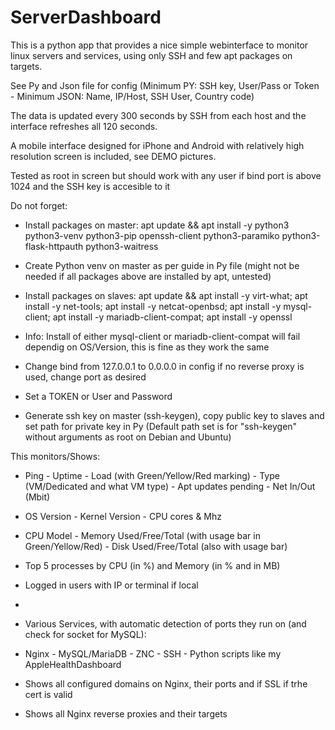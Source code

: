 # ServerDashboard

This is a python app that provides a nice simple webinterface to monitor linux servers and services, using only SSH and few apt packages on targets.

See Py and Json file for config (Minimum PY: SSH key, User/Pass or Token - Minimum JSON: Name, IP/Host, SSH User, Country code)

The data is updated every 300 seconds by SSH from each host and the interface refreshes all 120 seconds.

A mobile interface designed for iPhone and Android with relatively high resolution screen is included, see DEMO pictures.

Tested as root in screen but should work with any user if bind port is above 1024 and the SSH key is accesible to it


Do not forget:

- Install packages on master: apt update && apt install -y python3 python3-venv python3-pip openssh-client python3-paramiko python3-flask-httpauth python3-waitress

- Create Python venv on master as per guide in Py file (might not be needed if all packages above are installed by apt, untested)

- Install packages on slaves: apt update && apt install -y virt-what; apt install -y net-tools; apt install -y netcat-openbsd; apt install -y mysql-client; apt install -y mariadb-client-compat; apt install -y openssl

- Info: Install of either mysql-client or mariadb-client-compat will fail dependig on OS/Version, this is fine as they work the same

- Change bind from 127.0.0.1 to 0.0.0.0 in config if no reverse proxy is used, change port as desired

- Set a TOKEN or User and Password

- Generate ssh key on master (ssh-keygen), copy public key to slaves and set path for private key in Py (Default path set is for "ssh-keygen" without arguments as root on Debian and Ubuntu)



This monitors/Shows:

- Ping - Uptime - Load (with Green/Yellow/Red marking) - Type (VM/Dedicated and what VM type) - Apt updates pending - Net In/Out (Mbit)

- OS Version - Kernel Version - CPU cores & Mhz

- CPU Model - Memory Used/Free/Total (with usage bar in Green/Yellow/Red) - Disk Used/Free/Total (also with usage bar)

- Top 5 processes by CPU (in %) and Memory (in % and in MB)

- Logged in users with IP or terminal if local

-

- Various Services, with automatic detection of ports they run on (and check for socket for MySQL):

- Nginx - MySQL/MariaDB - ZNC - SSH - Python scripts like my AppleHealthDashboard

- Shows all configured domains on Nginx, their ports and if SSL if trhe cert is valid

- Shows all Nginx reverse proxies and their targets


